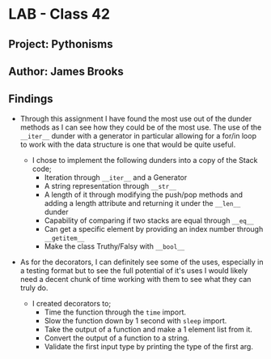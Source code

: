 # LAB - Class 42

## Project: Pythonisms

## Author: James Brooks

## Findings

- Through this assignment I have found the most use out of the dunder methods as I can see how they could be of the most use. The use of the `__iter__` dunder with a generator in particular allowing for a for/in loop to work with the data structure is one that would be quite useful.
  - I chose to implement the following dunders into a copy of the Stack code;
    - Iteration through `__iter__` and a Generator
    - A string representation through `__str__`
    - A length of it through modifying the push/pop methods and adding a length attribute and returning it under the `__len__` dunder
    - Capability of comparing if two stacks are equal through `__eq__`
    - Can get a specific element by providing an index number through `__getitem__`
    - Make the class Truthy/Falsy with `__bool__`

- As for the decorators, I can definitely see some of the uses, especially in a testing format but to see the full potential of it's uses I would likely need a decent chunk of time working with them to see what they can truly do.
  - I created decorators to;
    - Time the function through the `time` import.
    - Slow the function down by 1 second with `sleep` import.
    - Take the output of a function and make a 1 element list from it.
    - Convert the output of a function to a string.
    - Validate the first input type by printing the type of the first arg.
